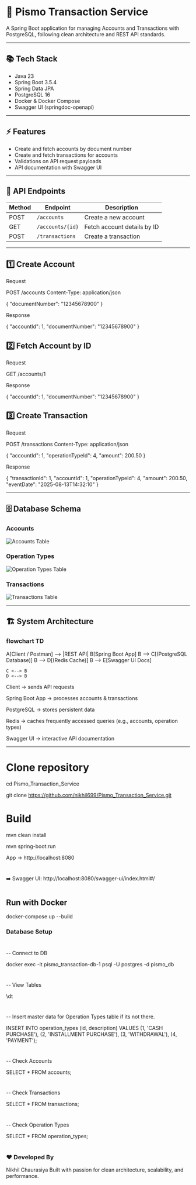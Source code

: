 # 🚀 Pismo Transaction Service

A Spring Boot application for managing Accounts and Transactions with PostgreSQL, following clean architecture and REST API standards.


---

## 📚 Tech Stack

- Java 23
- Spring Boot 3.5.4
- Spring Data JPA
- PostgreSQL 16
- Docker & Docker Compose
- Swagger UI (springdoc-openapi)

---

## ⚡ Features

- Create and fetch accounts by document number
- Create and fetch transactions for accounts
- Validations on API request payloads
- API documentation with Swagger UI

---

## 🔗 API Endpoints

| Method | Endpoint                     | Description                      |
|--------|------------------------------|----------------------------------|
| POST   | `/accounts`                   | Create a new account            |
| GET    | `/accounts/{id}`              | Fetch account details by ID     |
| POST   | `/transactions`               | Create a transaction            |






---



## 1️⃣ Create Account

Request

POST /accounts
Content-Type: application/json

{
"documentNumber": "12345678900"
}


Response

{
"accountId": 1,
"documentNumber": "12345678900"
}

## 2️⃣ Fetch Account by ID

Request

GET /accounts/1


Response

{
"accountId": 1,
"documentNumber": "12345678900"
}

## 3️⃣ Create Transaction

Request

POST /transactions
Content-Type: application/json

{
"accountId": 1,
"operationTypeId": 4,
"amount": 200.50
}


Response

{
"transactionId": 1,
"accountId": 1,
"operationTypeId": 4,
"amount": 200.50,
"eventDate": "2025-08-13T14:32:10"
}



---



## 🗄 Database Schema


### Accounts
![Accounts Table](accounts.png)

### Operation Types
![Operation Types Table](operation_type.png)

### Transactions
![Transactions Table](transaction.png)



---


## 🏗 System Architecture
### flowchart TD
A[Client / Postman] --> |REST API| B[Spring Boot App]
B --> C[(PostgreSQL Database)]
B --> D[(Redis Cache)]
B --> E[Swagger UI Docs]

    C <--> B
    D <--> B


Client → sends API requests

Spring Boot App → processes accounts & transactions

PostgreSQL → stores persistent data

Redis → caches frequently accessed queries (e.g., accounts, operation types)

Swagger UI → interactive API documentation




---



# Clone repository
cd Pismo_Transaction_Service

git clone https://github.com/nikhil699/Pismo_Transaction_Service.git



#

# Build
mvn clean install

mvn spring-boot:run

App → http://localhost:8080



#


➡️ Swagger UI:
http://localhost:8080/swagger-ui/index.html#/



#


## Run with Docker

docker-compose up --build



### Database Setup

#
-- Connect to DB

docker exec -it pismo_transaction-db-1 psql -U postgres -d pismo_db

#
-- View Tables

\dt
#
-- Insert master data for Operation Types table if its not there.

INSERT INTO operation_types (id, description) VALUES
(1, 'CASH PURCHASE'),
(2, 'INSTALLMENT PURCHASE'),
(3, 'WITHDRAWAL'),
(4, 'PAYMENT');
#
-- Check Accounts

SELECT * FROM accounts;
#
-- Check Transactions

SELECT * FROM transactions;
#
-- Check Operation Types

SELECT * FROM operation_types;



#





### ❤️ Developed By

Nikhil Chaurasiya
Built with passion for clean architecture, scalability, and performance.